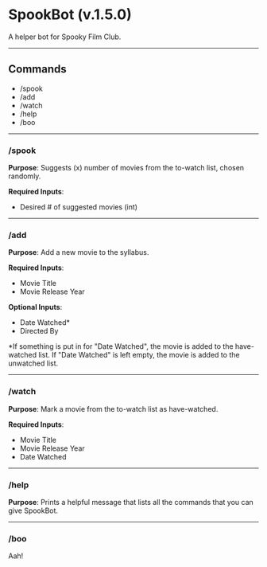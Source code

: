 # SpookBot (v.1.5.0)
A helper bot for Spooky Film Club.

***

## Commands

* /spook
* /add
* /watch
* /help
* /boo

--- 

### /spook
**Purpose**: Suggests (x) number of movies from the to-watch list, chosen randomly.

**Required Inputs**: 
* Desired # of suggested movies (int)

---

### /add
**Purpose**: Add a new movie to the syllabus.

**Required Inputs**:
* Movie Title
* Movie Release Year

**Optional Inputs**:
* Date Watched*
* Directed By

*If something is put in for "Date Watched", the movie is added to the have-watched list. 
If "Date Watched" is left empty, the movie is added to the unwatched list.

---

### /watch

**Purpose**: Mark a movie from the to-watch list as have-watched.

**Required Inputs**:
* Movie Title
* Movie Release Year
* Date Watched

---

### /help

**Purpose**: Prints a helpful message that lists all the commands that you can give SpookBot.

---

### /boo

Aah!